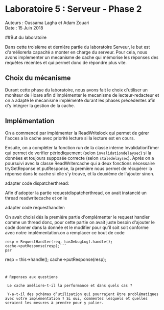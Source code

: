 # Laboratoire 5 : Serveur - Phase 2

Auteurs : Oussama Lagha et Adam Zouari  
Date : 15 Juin 2018

##But du laboratoire

Dans cette troisième et dernière partie du laboratoire Serveur, le but est d'améliorerla capacité a monter en charge du serveur. Pour cela, nous avons implementer un mecanisme de cache qui mémorise les réponses des requêtes récentes et qui permet donc de répondre plus vite.

## Choix du mécanisme

Durant cette phase du laboratoire, nous avons fait le choix d'utiliser un moniteur de Hoare afin d'implémenter le mecanisme de lecteur-redacteur et on a adapté le mecanisme implémenté durant les phases précédentes afin d'y intégrer la gestion de la cache.

## Implémentation

On a commencé par implémenter la ReadWritelock qui permet de gérer l'acces a la cache avec priorité lecture si la lecture est en cours.

Ensuite, on a compléter la fonction run de la classe interne InvalidationTimer qui permet de verifier périodiquement (selon `invalidationdelaysec`) si la données et toujours supposée correcte (selon `staledelaysec`). Après on a poursuivi avec la classe ReadWritercache qui a deux fonctions nécessaire tryGetReponse et putResponse, la première nous permet de récupérer la réponse dans le cache si elle s'y trouve, et la deuxième de l'ajouter sinon.


adapter code dispatcherthread:

Afin d'adopter la partie requestdispatcherthread, on avait instancié un thread readwritecache et on le 

adapter code requesthandler:


On avait choisi dés la premiére partie d'omplémenter le request handler comme un thread donc, pour cette partie on avait juste besoin d'ajouter le code donner dans la donnée et le modifier pour qu'il soit soit conforme avec notre implémentation.on a remplacer ce bout de code
```
resp = RequestHandler(req, hasDebugLog).handle();
cache->putResponse(resp);```
par 
```
resp = this->handle();
cache->putResponse(resp);  
```


# Reponses aux questions

 Le cache améliore-t-il la performance et dans quels cas ?

 Y-a-t-il des schémas d’utilisation qui pourraient être problématiques avec votre implémentation ? Si oui, commentez lesquels et quelles seraient les mesures à prendre pour y palier.



